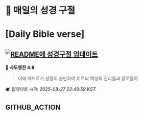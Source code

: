 # 🙏 매일의 성경 구절
# [Daily Bible verse]
## [![README에 성경구절 업데이트](https://github.com/DONGSUKA/first_test/actions/workflows/update-readme-bible.yml/badge.svg)](https://github.com/DONGSUKA/first_test/actions/workflows/update-readme-bible.yml)
<!-- START_BIBLE_VERSE -->
📖 **사도행전 4:8**
> 이에 베드로가 성령이 충만하여 이르되 백성의 관리들과 장로들아

🕊️ _업데이트 시각: 2025-08-27 22:49:59 KST_
  <!-- END_BIBLE_VERSE -->
## GITHUB_ACTION
